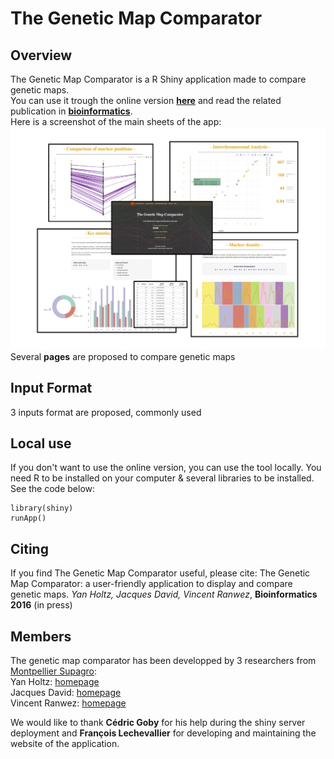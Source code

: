 The Genetic Map Comparator
===================

Overview
--------
The Genetic Map Comparator is a R Shiny application made to compare genetic maps.  
You can use it trough the online version [**here**](www.agap-sunshine.inra.fr/genmapcomp) and read the related publication in [**bioinformatics**](www.r-graph-gallery.com).  
Here is a screenshot of the main sheets of the app:
![fig1](REDACTION/FIGURE/Figure1.png)
Several **pages** are proposed to compare genetic maps


Input Format
--------
3 inputs format are proposed, commonly used


Local use
--------
If you don't want to use the online version, you can use the tool locally.
You need R to be installed on your computer & several libraries to be installed.
See the code below:
```
library(shiny)
runApp()
```

Citing 
--------
If you find The Genetic Map Comparator useful, please cite:
The Genetic Map Comparator: a user-friendly application to display and compare genetic maps.
*Yan Holtz, Jacques David, Vincent Ranwez*, **Bioinformatics 2016** (in press)

Members
--------
The genetic map comparator has been developped by 3 researchers from [Montpellier Supagro](www.supagro.fr/):  
Yan Holtz: [homepage](https://holtzyan.wordpress.com/)  
Jacques David: [homepage](https://www.researchgate.net/profile/Jacques_David4)  
Vincent Ranwez: [homepage](https://sites.google.com/site/ranwez/)  
  
We would like to thank **Cédric Goby** for his help during the shiny server deployment and **François Lechevallier** for developing and maintaining the website of the application.  









